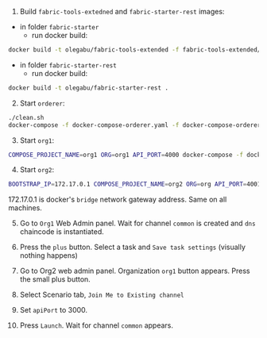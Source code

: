 1. Build `fabric-tools-extedned` and `fabric-starter-rest` images:
- in folder `fabric-starter`
    - run docker build:  
```bash
docker build -t olegabu/fabric-tools-extended -f fabric-tools-extended/Dockerfile .
```
- in folder `fabric-starter-rest`
    - run docker build:  
```bash
docker build -t olegabu/fabric-starter-rest .
```

2. Start `orderer`:
```bash
./clean.sh
docker-compose -f docker-compose-orderer.yaml -f docker-compose-orderer-ports.yaml up -d
``` 

3. Start `org1`:
```bash
COMPOSE_PROJECT_NAME=org1 ORG=org1 API_PORT=4000 docker-compose -f docker-compose.yaml -f docker-compose-api-port.yaml up -d
``` 

4.  Start `org2`:
   ```bash
   BOOTSTRAP_IP=172.17.0.1 COMPOSE_PROJECT_NAME=org2 ORG=org API_PORT=4001 docker-compose -f docker-compose.yaml -f docker-compose-api-port.yaml up -d
   ```
172.17.0.1 is docker's `bridge` network gateway address. Same on all machines.

5. Go to `Org1` Web Admin panel. Wait for channel `common` is created and `dns` chaincode is instantiated.   

6. Press the `plus` button. Select a task and  `Save task settings` (visually nothing happens)

7. Go to Org2 web admin panel. Organization `org1` button appears. Press the small plus button.

8. Select Scenario tab, `Join Me to Existing channel`   

9. Set `apiPort` to 3000.

10. Press `Launch`. Wait for channel `common` appears.